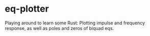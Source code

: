 # eq-plotter

Playing around to learn some Rust:
Plotting impulse and frequency response, as well as poles and zeros of biquad eqs.
